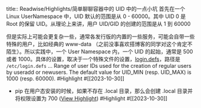 title:: Readwise/Highlights/简单聊聊容器中的 UID 中的一点小坑
首先在一个 Linux UserNamespace 中，UID 默认的范围是从 0 - 60000。其中 UID 0 是 Root 的保留 UID。从理论上来讲，用户 UID/GID 的创建的范围是从 1 到 60000

但是实际上可能会更复杂一些，通常各发行版的内置的一些服务，可能会自带一些特殊的用户，比如经典的 www-data （之前没事喜欢搭博客的同学对这个肯定不陌生）。所以实践中，一个 User Namespace 内，一个 UID 的起始，通常是 500 或者 1000。具体的设置，取决于一个特殊文件的设置，[login.defs](https://man7.org/linux/man-pages/man5/login.defs.5.html)，路径是 `/etc/login.defs` ... Range of user IDs used for the creation of regular users by useradd or newusers. The default value for UID_MIN (resp. UID_MAX) is 1000 (resp. 60000). #Highlight #[[2023-10-30]]

- pip 在用户态安装的时候，如果不存在 .local 目录，那么会创建 .local 目录并将权限设置为 700 ([View Highlight](https://read.readwise.io/read/01hdz9f0684f0q8ybt4mx9mngp)) #Highlight #[[2023-10-30]]